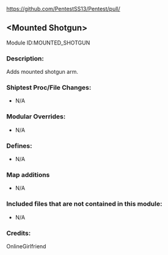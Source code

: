 https://github.com/PentestSS13/Pentest/pull/<!--PR Number-->

## \<Mounted Shotgun>
Module ID:MOUNTED_SHOTGUN

### Description:
Adds mounted shotgun arm.

### Shiptest Proc/File Changes:
- N/A

### Modular Overrides:
- N/A

### Defines:
- N/A

### Map additions
- N/A

### Included files that are not contained in this module:
- N/A

### Credits:
OnlineGirlfriend
